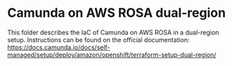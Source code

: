 # Camunda on AWS ROSA dual-region

This folder describes the IaC of Camunda on AWS ROSA in a dual-region setup.
Instructions can be found on the official documentation: https://docs.camunda.io/docs/self-managed/setup/deploy/amazon/openshift/terraform-setup-dual-region/
